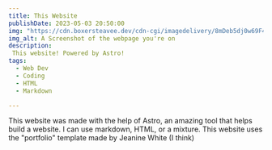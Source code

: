 ```yaml
---
title: This Website
publishDate: 2023-05-03 20:50:00
img: "https://cdn.boxersteavee.dev/cdn-cgi/imagedelivery/8mDeb5dj0w69F4TILSzPUQ/62238e65-83d9-40e6-9f62-c0959ba8e100/public"
img_alt: A Screenshot of the webpage you're on
description:
 This website! Powered by Astro!
tags:
  - Web Dev
  - Coding
  - HTML
  - Markdown

---
```


This website was made with the help of Astro, an amazing tool that helps build a website. I can use markdown, HTML, or a mixture. This website uses the "portfolio" template made by Jeanine White (I think)